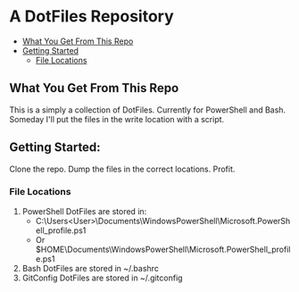 # A DotFiles Repository

* [What You Get From This Repo](#what-you-get-from-this-repo)
* [Getting Started](#getting-started:)
    * [File Locations](file-locations)
## What You Get From This Repo

This is a simply a collection of DotFiles. Currently for PowerShell and Bash. Someday I'll put the files in the write location with a script.

## Getting Started:

Clone the repo. Dump the files in the correct locations. Profit.

### File Locations

1. PowerShell DotFiles are stored in:
    * C:\Users\<User>\Documents\WindowsPowerShell\Microsoft.PowerShell_profile.ps1
    * Or $HOME\Documents\WindowsPowerShell\Microsoft.PowerShell_profile.ps1
1. Bash DotFiles are stored in ~/.bashrc
1. GitConfig DotFiles are stored in ~/.gitconfig
